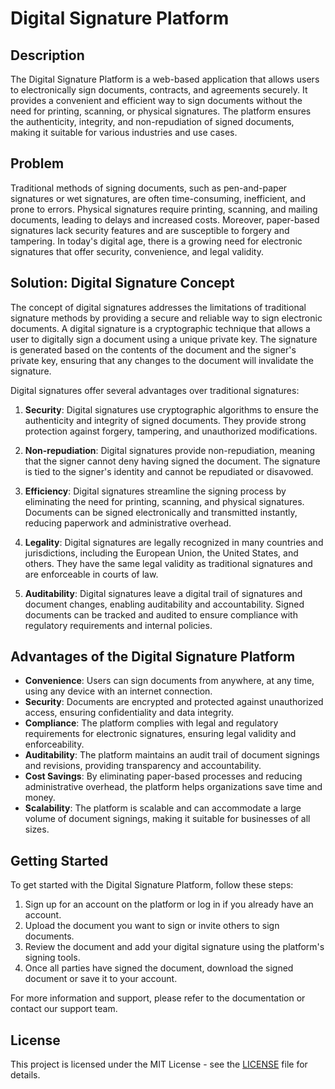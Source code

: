 # Digital Signature Platform

## Description

The Digital Signature Platform is a web-based application that allows users to electronically sign documents, contracts, and agreements securely. It provides a convenient and efficient way to sign documents without the need for printing, scanning, or physical signatures. The platform ensures the authenticity, integrity, and non-repudiation of signed documents, making it suitable for various industries and use cases.

## Problem

Traditional methods of signing documents, such as pen-and-paper signatures or wet signatures, are often time-consuming, inefficient, and prone to errors. Physical signatures require printing, scanning, and mailing documents, leading to delays and increased costs. Moreover, paper-based signatures lack security features and are susceptible to forgery and tampering. In today's digital age, there is a growing need for electronic signatures that offer security, convenience, and legal validity.

## Solution: Digital Signature Concept

The concept of digital signatures addresses the limitations of traditional signature methods by providing a secure and reliable way to sign electronic documents. A digital signature is a cryptographic technique that allows a user to digitally sign a document using a unique private key. The signature is generated based on the contents of the document and the signer's private key, ensuring that any changes to the document will invalidate the signature.

Digital signatures offer several advantages over traditional signatures:

1. **Security**: Digital signatures use cryptographic algorithms to ensure the authenticity and integrity of signed documents. They provide strong protection against forgery, tampering, and unauthorized modifications.

2. **Non-repudiation**: Digital signatures provide non-repudiation, meaning that the signer cannot deny having signed the document. The signature is tied to the signer's identity and cannot be repudiated or disavowed.

3. **Efficiency**: Digital signatures streamline the signing process by eliminating the need for printing, scanning, and physical signatures. Documents can be signed electronically and transmitted instantly, reducing paperwork and administrative overhead.

4. **Legality**: Digital signatures are legally recognized in many countries and jurisdictions, including the European Union, the United States, and others. They have the same legal validity as traditional signatures and are enforceable in courts of law.

5. **Auditability**: Digital signatures leave a digital trail of signatures and document changes, enabling auditability and accountability. Signed documents can be tracked and audited to ensure compliance with regulatory requirements and internal policies.

## Advantages of the Digital Signature Platform

- **Convenience**: Users can sign documents from anywhere, at any time, using any device with an internet connection.
- **Security**: Documents are encrypted and protected against unauthorized access, ensuring confidentiality and data integrity.
- **Compliance**: The platform complies with legal and regulatory requirements for electronic signatures, ensuring legal validity and enforceability.
- **Auditability**: The platform maintains an audit trail of document signings and revisions, providing transparency and accountability.
- **Cost Savings**: By eliminating paper-based processes and reducing administrative overhead, the platform helps organizations save time and money.
- **Scalability**: The platform is scalable and can accommodate a large volume of document signings, making it suitable for businesses of all sizes.

## Getting Started

To get started with the Digital Signature Platform, follow these steps:

1. Sign up for an account on the platform or log in if you already have an account.
2. Upload the document you want to sign or invite others to sign documents.
3. Review the document and add your digital signature using the platform's signing tools.
4. Once all parties have signed the document, download the signed document or save it to your account.

For more information and support, please refer to the documentation or contact our support team.

## License

This project is licensed under the MIT License - see the [LICENSE](LICENSE) file for details.


